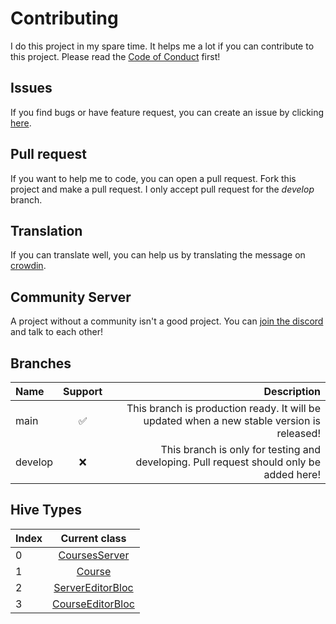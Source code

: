 # Contributing

I do this project in my spare time. It helps me a lot if you can contribute to this project.
Please read the [Code of Conduct](CODE_OF_CONDUCT.md) first!

## Issues

If you find bugs or have feature request, you can create an issue by clicking [here](https://github.com/LinwoodCloud/dev_doctor/issues/new/choose).

## Pull request

If you want to help me to code, you can open a pull request. Fork this project and make a pull request. I only accept pull request for the *develop* branch.

## Translation

If you can translate well, you can help us by translating the message on [crowdin](https://linwood.crowdin.com/dev-doctor).

## Community Server

A project without a community isn't a good project. You can [join the discord](https://discord.linwood.tk) and talk to each other!

## Branches

| Name    | Support |                                                                                Description |
| :------ | :-----: | -----------------------------------------------------------------------------------------: |
| main    |    ✅    | This branch is production ready. It will be updated when a new stable version is released! |
| develop |    ❌    |    This branch is only for testing and developing. Pull request should only be added here! |

## Hive Types

| Index |                   Current class                   |
| :---- | :-----------------------------------------------: |
| 0     |      [CoursesServer](lib/models/server.dart)      |
| 1     |         [Course](lib/models/course.dart)          |
| 2     | [ServerEditorBloc](lib/models/editor/server.dart) |
| 3     | [CourseEditorBloc](lib/models/editor/course.dart) |

